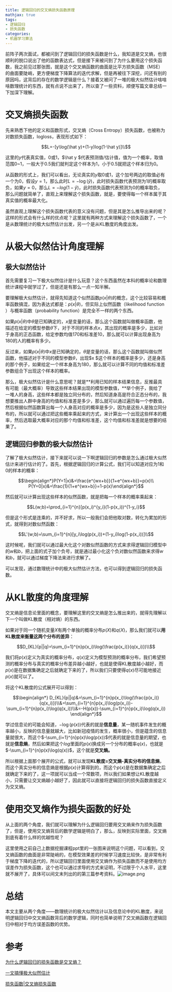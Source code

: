 ```yaml
---
title: 逻辑回归的交叉熵损失函数原理
mathjax: true
tags:
- 逻辑回归
- 损失函数
categories:
- 机器学习算法
---
```

前阵子两次面试，都被问到了逻辑回归的损失函数是什么，我知道是交叉熵，也很顺利的脱口说出了他的函数表达式，但是接下来被问到了为什么要用这个损失函数，我之前见过那张图，就是这个交叉熵函数的曲面是比平方损失函数（MSE）的曲面要陡峭，更方便梯度下降算法的迭代求解，但是再被往下深挖，问还有别的原因吗，这背后的存在的数学逻辑是什么？接着又被问了一堆的极大似然估计啥啥啥数理统计的东西，就有点说不出来了，所以查了一些资料，顺便写篇文章总结一下加深下理解。
<a name="lnsnU"></a>

# 交叉熵损失函数
先来熟悉下他的定义和函数形式，交叉熵（Cross Entropy）损失函数，也被称为对数损失函数，logloss，表现形式如下：

$$L=-[y\log(\hat y)+(1-y)log(1-\hat y)]\\$$

这里的$y$代表真实值，0或1，$\hat y $代表预测值/估计值，值为一个概率，取值范围0~1，一般大于0.5我们就判定这个样本为1，小于0.5就把这个样本归为0。

从函数的形式上，我们可以看出，无论真实的$y$取0或1，这个加号两边的取值必有一个为0，假设$y=1$，那么此时$L=-\log(\hat y)$，此时损失函数代表预测为1的概率取负，如果$y=0$，那么$L=-log(1-\hat y)$，此时损失函数代表预测为0的概率取负，那么问题就简单了，直观上来理解这个损失函数，就是，要使得每一个样本属于其真实值的概率最大化。

虽然直观上理解这个损失函数代表的意义没有问题，但是其是怎么推导出来的呢？这样的形式会有什么样的优点呢？这里就有两种方式来理解这个损失函数了，一个是从数理统计的极大似然估计出发，另一个是从KL散度的角度出发。

<a name="9rx1K"></a>

# 从极大似然估计角度理解

## 极大似然估计
首先需要复习一下极大似然估计是什么玩意？这个东西虽然在本科的概率论和数理统计课程中就学过了，但是还是有那么一点一知半解。

要理解极大似然估计，就得先知道这个似然函数$p(x|\theta)$的概念，这个比较容易和概率函数搞混，因为表达式都是：$p(x|\theta)$，但实际上似然函数（likelihood function ）与概率函数（probability function）是完全不一样的两个东西。

如果$p(x|\theta)$中$\theta$是已知确定的，$x$是变量的话，那么这个函数就叫做概率函数，他描述在给定的模型参数$\theta$下，对于不同的样本点$x$，其出现的概率是多少，比如对于身高的正态函数，给定参数均值170和标准差10，那么就可以计算出现身高为180的人的概率有多少。

反过来，如果$p(x|\theta)$中$x$是已知确定的，$\theta$是变量的话，那么这个函数就叫做似然函数，他描述对于不同的模型参数$\theta$，出现$x
$这个样本的概率是多少，还是身高的那个例子，如果给定一个样本身高为180，那么就可以计算不同的均值和标准差参数组合下出现这个样本的概率。

那么，极大似然估计是什么意思呢？就是**利用已知的样本结果信息，反推最具有可能（最大概率）导致这些样本结果出现的模型参数值，**举个例子，我给了一堆人的身高，这些样本都是独立同分布的，然后知道身高是符合正态分布的，我想要推出人群中身高的均值和标准差是多少，那么就可以通过遍历每一个参数值，然后根据似然函数算出每一个人身高对应的概率是多少，因为是这些人是独立同分布的，所以就可以通过把这些概率乘起来的方式，来计算出一个出现这些样本的概率，然后选取最大概率对应的那个均值和标准差，这个均值和标准差就是想要的结果了。
<a name="rH0z9"></a>

## 逻辑回归参数的极大似然估计
了解了极大似然估计，接下来就可以说一下啊逻辑回归的参数是怎么通过极大似然估计来进行估计的了。首先，根据逻辑回归的计算公式，我们可以知道对应为1和0的样本的概率：

$$\begin{align*}P(Y=1|x)&=\frac{e^{wx+b}}{1+e^{wx+b}}=p(x)\\
P(Y=0|x)&=\frac{1}{1+e^{wx+b}}=1-p(x)\end{align*}$$

然后就可以计算出现这些样本的似然函数，就是把每一个样本的概率乘起来：

$$L(w;b)=\prod_{i=1}^{n}[p(x_i)^{y_i}(1-p(x_i))^{1-y_i}$$

但是这个形式是连乘的，并不好求，所以一般我们会把他取对数，转化为累加的形式，就得到对数似然函数：

$$L'(w;b)=\sum_{i=1}^{n}[y_i\log(p(x_i))+(1-y_i)log(1-p(x_i))]\\$$

这时候呢，我们就可以通过最大化这个对数似然函数的方式来求得逻辑回归模型中的$w$和$b$，把上面的式子加个负号，就是通过最小化这个负对数似然函数来求得$w$和$b$，就可以通过梯度下降法来进行求解了。

可以发现，通过数理统计中的极大似然估计方法，也可以得到逻辑回归的损失函数。
<a name="8zkfK"></a>

# 从KL散度的角度理解
交叉熵是信息论里面的概念，要理解这里的交叉熵是怎么推出来的，就得先理解以下一个叫做KL散度（相对熵）的东西。

如果对于同一个随机变量$X$有两个单独的概率分布$p(X)$和$q(X)$，那么我们就可以**用KL散度来衡量这两个分布的差异**：

$$D_{KL}(p||q)=\sum_{i=1}^{n}p(x_i)\log(\frac{p(x_i)}{q(x_i)})\\$$

我们将$p(x)$定义为真实的概率分布，$q(x)$定义为模型预测的概率分布，我们希望预测的概率分布与真实的概率分布差异越小越好，也就是使得KL散度越小越好，而$p(x)$是在数据集确定之后就确定下来的了，所以我们只要使得$q(x)$尽可能地接近$p(x)$就可以了。

将这个KL散度的公式展开可以得到：

$$\begin{align*}
D_{KL}(p||q)&=\sum_{i=1}^{n}p(x_i)\log(\frac{p(x_i)}{q(x_i)})\\&=\sum_{i=1}^{n}p(x_i)\log(p(x_i))-\sum_{i=1}^{n}p(x_i)\log(q(x_i))\\&=-H(p(x))-\sum_{i=1}^{n}p(x_i)\log(q(x_i))
\end{align*}$$

学过信息论的可能会知道，$-\log(p(x))$代表的就是**信息量**，某一随机事件发生的概率越小，反映的信息量就越大，比如新冠疫情的发生，概率很小，但是蕴含的信息量就很大，而这个$-\sum_{i=1}^{n}p(x)\log(p(x))$代表的就是信息量的期望，也就是**信息熵**，然后如果把这个$log$里面的$p(x)$换成另一个分布的概率$q(x)$，也就是$-\sum_{i=1}^{n}p(x)\log(q(x))$，这个就是**交叉熵。**

所以根据上面那个展开的公式，就可以发现**KL散度=交叉熵-真实分布的信息熵**，而这个真实分布的信息熵是根据$p(x)$计算得到的，而这个$p(x)$是在数据集确定之后就确定下来的了，这一项就可以当成一个常数项，所以我们如果想让KL散度越小，只需要让交叉熵越小越好了，因此就可以直接将逻辑回归的损失函数直接定义为交叉熵。
<a name="pihcD"></a>

# 使用交叉熵作为损失函数的好处
从上面的两个角度，我们就可以理解为什么逻辑回归要用交叉熵来作为损失函数了，但是，使用交叉熵背后的数学逻辑是明白了，那么，反映到实际里面，交叉熵到底有着什么样的优越性呢？

这里使用之前自己上数据挖掘课程ppt里的一张图来说明这个问题，可以看到，交叉熵函数的曲面是非常陡峭的，在模型效果差的时候学习速度比较快，是非常有利于梯度下降的迭代的，所以逻辑回归里面使用交叉熵作为损失函数而不是使用均方误差作为损失函数，这个也可以通过求导的方式来证明，不过限于个人水平，这里就不展开了，具体可以间文末列出的的第三篇参考资料。![image.png](https://cdn.nlark.com/yuque/0/2021/png/764062/1625298163597-63b86d09-180b-4c0d-a6e3-ab1cab0f20d9.png)
<a name="I1fZO"></a>

# 总结
本文主要从两个角度——数理统计的极大似然估计以及信息论中的KL散度，来说明逻辑回归中交叉熵函数背后的数学逻辑，同时也简单说明了交叉熵函数在逻辑回归中相对于均方误差函数的优势。
<a name="7WUkf"></a>

# 参考

[为什么逻辑回归的损失函数是交叉熵？](https://mp.weixin.qq.com/s/LPfrzLCVBj3SUQAf9fnlmA)

[一文搞懂极大似然估计](https://zhuanlan.zhihu.com/p/26614750)

[损失函数|交叉熵损失函数](https://zhuanlan.zhihu.com/p/35709485)
